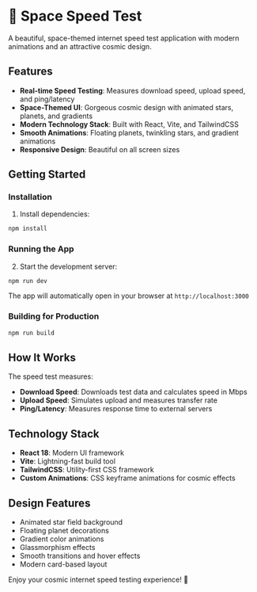 # 🚀 Space Speed Test

A beautiful, space-themed internet speed test application with modern animations and an attractive cosmic design.

## Features

- **Real-time Speed Testing**: Measures download speed, upload speed, and ping/latency
- **Space-Themed UI**: Gorgeous cosmic design with animated stars, planets, and gradients
- **Modern Technology Stack**: Built with React, Vite, and TailwindCSS
- **Smooth Animations**: Floating planets, twinkling stars, and gradient animations
- **Responsive Design**: Beautiful on all screen sizes

## Getting Started

### Installation

1. Install dependencies:
```bash
npm install
```

### Running the App

2. Start the development server:
```bash
npm run dev
```

The app will automatically open in your browser at `http://localhost:3000`

### Building for Production

```bash
npm run build
```

## How It Works

The speed test measures:
- **Download Speed**: Downloads test data and calculates speed in Mbps
- **Upload Speed**: Simulates upload and measures transfer rate
- **Ping/Latency**: Measures response time to external servers

## Technology Stack

- **React 18**: Modern UI framework
- **Vite**: Lightning-fast build tool
- **TailwindCSS**: Utility-first CSS framework
- **Custom Animations**: CSS keyframe animations for cosmic effects

## Design Features

- Animated star field background
- Floating planet decorations
- Gradient color animations
- Glassmorphism effects
- Smooth transitions and hover effects
- Modern card-based layout

Enjoy your cosmic internet speed testing experience! 🌌
